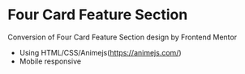 # Four Card Feature Section
Conversion of Four Card Feature Section design by  Frontend Mentor 
- Using HTML/CSS/Animejs(https://animejs.com/)
- Mobile responsive
